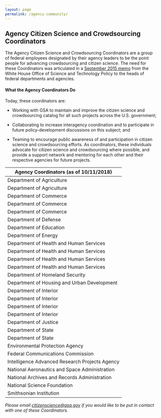 ```yaml
---
layout: page
permalink: /agency-community/
---
```

## Agency Citizen Science and Crowdsourcing Coordinators
The Agency Citizen Science and Crowdsourcing Coordinators are a group of federal employees designated by their agency leaders to be the point people for advancing crowdsourcing and citizen science.  The need for these Coordinators was articulated in a [September 2015 memo](https://obamawhitehouse.archives.gov/blog/2015/09/30/accelerating-use-citizen-science-and-crowdsourcing-address-societal-and-scientific) from the White House Office of Science and Technology Policy to the heads of federal departments and agencies.
#### What the Agency Coordinators Do
Today, these coordinators are:
- Working with GSA to maintain and improve the citizen science and crowdsourcing catalog for all such projects across the U.S. government;
- Collaborating to increase interagency coordination and to participate in future policy-development discussions on this subject; and

- Teaming to encourage public awareness of and participation in citizen science and crowdsourcing efforts.
As coordinators, these individuals advocate for citizen science and crowdsourcing where possible, and provide a support network and mentoring for each other and their respective agencies for future projects.




| Agency Coordinators (as of 10/11/2018)|
| ----------- |
| Department of Agriculture | [Forest Service](https://www.citizenscience.gov/catalog/usfs) | Michelle Tamez |
| Department of Agriculture | [USDA](https://www.citizenscience.gov/catalog/doa/) | Jim Kahler |
| Department of Commerce | [Census](https://www.citizenscience.gov/catalog/census/) | Barbara A. Downs |
| Department of Commerce | [NIST](https://www.citizenscience.gov/catalog/nist/) | Heather Evans |
| Department of Commerce | [NOAA](https://www.citizenscience.gov/catalog/noaa/) | Laura Oremland |
| Department of Defense | [DOD](https://www.citizenscience.gov/catalog/dod/) | Dr. Richard Ames |
| Department of Education | [IES](https://www.citizenscience.gov/catalog/doed/) | Ross Santy |
| Department of Energy | [DOE](https://www.citizenscience.gov/catalog/doe/) | Carly Robinson |
| Department of Health and Human Services | [CDC](https://www.citizenscience.gov/catalog/cdc/) | Juliana Cyril |
| Department of Health and Human Services | [FDA](https://www.citizenscience.gov/catalog/fda/) | Elaine Johanson, Amber Griffin |
| Department of Health and Human Services | [HHS](https://www.citizenscience.gov/catalog/hhs/) | Sandeep Patel
| Department of Health and Human Services | [NIH](https://www.citizenscience.gov/catalog/nih/) | Jennifer Couch,  Katrina Theisz |
| Department of Homeland Security | [DHS](https://www.citizenscience.gov/catalog/dhs/) | Jim Grove |
| Department of Housing and Urban Development | [HUD](https://www.citizenscience.gov/catalog/hud/) | Christopher Bourne |
| Department of Interior | [BLM](https://www.citizenscience.gov/catalog/blm/) | Mara Alexander |
| Department of Interior | [FWS](https://www.citizenscience.gov/catalog/fish-wildlife/) | To Be Named |
| Department of Interior | [NPS](https://www.citizenscience.gov/catalog/nps/) | Tim Watkins,  Kris Barnes |
| Department of Interior | [USGS](https://www.citizenscience.gov/catalog/usgs/) | Sophia Liu,  David Govoni |
| Department of Justice | [FBI](https://www.citizenscience.gov/catalog/fbi/) | David B. Smith |
| Department of State | [DOS](https://www.citizenscience.gov/catalog/state/) | Samuel B. Howerton |
| Department of State | [USAID](https://www.citizenscience.gov/catalog/usaid/) | Cameron D. Bess, Ph.D. |
| Environmental Protection Agency | [EPA](https://www.citizenscience.gov/catalog/epa/) | Jay Benforado |
| Federal Communications Commission | [FCC](https://www.citizenscience.gov/catalog/fcc/) | James Miller |
| Intelligence Advanced Research Projects Agency | [IARPA](https://www.citizenscience.gov/catalog/iarpa/) | Ruthanna Gordon |
| National Aeronautics and Space Administration | [NASA](https://www.citizenscience.gov/catalog/nasa/) | Amy Kaminski |
| National Archives and Records Administration | [NARA](https://www.citizenscience.gov/catalog/nara/) | Andrew Wilson,  Suzanne Isaacs |
| National Science Foundation | [NSF](https://www.citizenscience.gov/catalog/nsf/) | Ellen McCallie |
| Smithsonian Institution | [SI](https://www.citizenscience.gov/catalog/assi/) | Janet Abrams |

*Please email citizenscience@gsa.gov if you would like to be put in contact with one of these Coordinators.*

